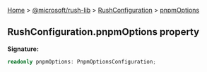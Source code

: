 [Home](./index) &gt; [@microsoft/rush-lib](./rush-lib.md) &gt; [RushConfiguration](./rush-lib.rushconfiguration.md) &gt; [pnpmOptions](./rush-lib.rushconfiguration.pnpmoptions.md)

## RushConfiguration.pnpmOptions property


<b>Signature:</b>

```typescript
readonly pnpmOptions: PnpmOptionsConfiguration;
```
